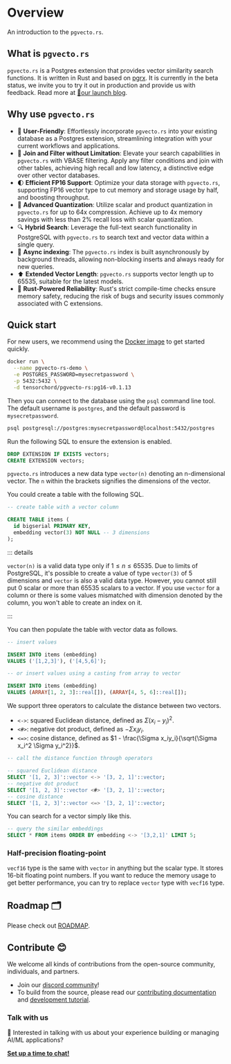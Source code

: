 # Overview

An introduction to the `pgvecto.rs`.

## What is `pgvecto.rs`

`pgvecto.rs` is a Postgres extension that provides vector similarity search functions. It is written in Rust and based on [pgrx](https://github.com/tcdi/pgrx). It is currently in the beta status, we invite you to try it out in production and provide us with feedback. Read more at [📝our launch blog](https://modelz.ai/blog/pgvecto-rs).

## Why use `pgvecto.rs`

- 💃 **User-Friendly**: Effortlessly incorporate `pgvecto.rs` into your existing database as a Postgres extension, streamlining integration with your current workflows and applications.
- 🥅 **Join and Filter without Limitation**: Elevate your search capabilities in `pgvecto.rs` with VBASE filtering. Apply any filter conditions and join with other tables, achieving high recall and low latency, a distinctive edge over other vector databases.
- 🌓 **Efficient FP16 Support**: Optimize your data storage with `pgvecto.rs`, supporting FP16 vector type to cut memory and storage usage by half, and boosting throughput.
- 🧮 **Advanced Quantization**: Utilize scalar and product quantization in `pgvecto.rs` for up to 64x compression. Achieve up to 4x memory savings with less than 2% recall loss with scalar quantization.
- 🔍 **Hybrid Search**: Leverage the full-text search functionality in PostgreSQL with `pgvecto.rs` to search text and vector data within a single query.
- 🔗 **Async indexing**: The `pgvecto.rs` index is built asynchronously by background threads, allowing non-blocking inserts and always ready for new queries.
- ⬆️ **Extended Vector Length**: `pgvecto.rs` supports vector length up to 65535, suitable for the latest models.
- 🦀 **Rust-Powered Reliability**: Rust's strict compile-time checks ensure memory safety, reducing the risk of bugs and security issues commonly associated with C extensions.

## Quick start

For new users, we recommend using the [Docker image](https://hub.docker.com/r/tensorchord/pgvecto-rs) to get started quickly.

```sh
docker run \
  --name pgvecto-rs-demo \
  -e POSTGRES_PASSWORD=mysecretpassword \
  -p 5432:5432 \
  -d tensorchord/pgvecto-rs:pg16-v0.1.13
```

Then you can connect to the database using the `psql` command line tool. The default username is `postgres`, and the default password is `mysecretpassword`.

```sh
psql postgresql://postgres:mysecretpassword@localhost:5432/postgres
```

Run the following SQL to ensure the extension is enabled.

```sql
DROP EXTENSION IF EXISTS vectors;
CREATE EXTENSION vectors;
```

`pgvecto.rs` introduces a new data type `vector(n)` denoting an n-dimensional vector. The `n` within the brackets signifies the dimensions of the vector.

You could create a table with the following SQL. 

```sql
-- create table with a vector column

CREATE TABLE items (
  id bigserial PRIMARY KEY,
  embedding vector(3) NOT NULL -- 3 dimensions
);
```

::: details

`vector(n)` is a valid data type only if $1 \leq n \leq 65535$. Due to limits of PostgreSQL, it's possible to create a value of type `vector(3)` of $5$ dimensions and `vector` is also a valid data type. However, you cannot still put $0$ scalar or more than $65535$ scalars to a vector. If you use `vector` for a column or there is some values mismatched with dimension denoted by the column, you won't able to create an index on it.

:::

You can then populate the table with vector data as follows.

```sql
-- insert values

INSERT INTO items (embedding)
VALUES ('[1,2,3]'), ('[4,5,6]');

-- or insert values using a casting from array to vector

INSERT INTO items (embedding)
VALUES (ARRAY[1, 2, 3]::real[]), (ARRAY[4, 5, 6]::real[]);
```

We support three operators to calculate the distance between two vectors.

- `<->`: squared Euclidean distance, defined as $\Sigma (x_i - y_i) ^ 2$.
- `<#>`: negative dot product, defined as $- \Sigma x_iy_i$.
- `<=>`: cosine distance, defined as $1 - \frac{\Sigma x_iy_i}{\sqrt{\Sigma x_i^2 \Sigma y_i^2}}$.

```sql
-- call the distance function through operators

-- squared Euclidean distance
SELECT '[1, 2, 3]'::vector <-> '[3, 2, 1]'::vector;
-- negative dot product
SELECT '[1, 2, 3]'::vector <#> '[3, 2, 1]'::vector;
-- cosine distance
SELECT '[1, 2, 3]'::vector <=> '[3, 2, 1]'::vector;
```

You can search for a vector simply like this.

```sql
-- query the similar embeddings
SELECT * FROM items ORDER BY embedding <-> '[3,2,1]' LIMIT 5;
```

### Half-precision floating-point

`vecf16` type is the same with `vector` in anything but the scalar type. It stores 16-bit floating point numbers. If you want to reduce the memory usage to get better performance, you can try to replace `vector` type with `vecf16` type.

## Roadmap 🗂️

Please check out [ROADMAP](../community/roadmap).

## Contribute 😊

We welcome all kinds of contributions from the open-source community, individuals, and partners.

- Join our [discord community](https://discord.gg/KqswhpVgdU)!
- To build from the source, please read our [contributing documentation](../community/contributing) and [development tutorial](../developers/development).

### Talk with us

💬 Interested in talking with us about your experience building or managing AI/ML applications?

[**Set up a time to chat!**](https://calendly.com/cegao/tensorchord-interview)
